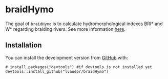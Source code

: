 <!-- README.md is generated from README.Rmd. Please edit that file -->
# braidHymo

<!-- badges: start -->
<!-- badges: end -->

The goal of `braidHymo` is to calculate hydromorphological indexes BRI* and W* regarding braiding rivers. See more information [here](https://perso.ens-lyon.fr/lise.vaudor/Rpackages/braidHymo).

## Installation

You can install the development version from [GitHub](https://github.com/) with:

```{r}
# install.packages("devtools") #if devtools is not installed yet
devtools::install_github("lvaudor/braidHymo")
```


